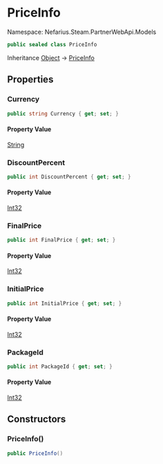 # PriceInfo

Namespace: Nefarius.Steam.PartnerWebApi.Models

```csharp
public sealed class PriceInfo
```

Inheritance [Object](https://docs.microsoft.com/en-us/dotnet/api/system.object) → [PriceInfo](./nefarius.steam.partnerwebapi.models.priceinfo.md)

## Properties

### <a id="properties-currency"/>**Currency**

```csharp
public string Currency { get; set; }
```

#### Property Value

[String](https://docs.microsoft.com/en-us/dotnet/api/system.string)<br>

### <a id="properties-discountpercent"/>**DiscountPercent**

```csharp
public int DiscountPercent { get; set; }
```

#### Property Value

[Int32](https://docs.microsoft.com/en-us/dotnet/api/system.int32)<br>

### <a id="properties-finalprice"/>**FinalPrice**

```csharp
public int FinalPrice { get; set; }
```

#### Property Value

[Int32](https://docs.microsoft.com/en-us/dotnet/api/system.int32)<br>

### <a id="properties-initialprice"/>**InitialPrice**

```csharp
public int InitialPrice { get; set; }
```

#### Property Value

[Int32](https://docs.microsoft.com/en-us/dotnet/api/system.int32)<br>

### <a id="properties-packageid"/>**PackageId**

```csharp
public int PackageId { get; set; }
```

#### Property Value

[Int32](https://docs.microsoft.com/en-us/dotnet/api/system.int32)<br>

## Constructors

### <a id="constructors-.ctor"/>**PriceInfo()**

```csharp
public PriceInfo()
```
